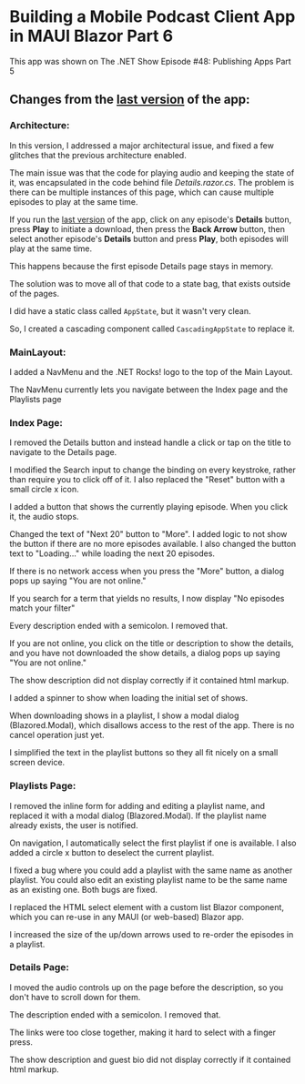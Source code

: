 # Building a Mobile Podcast Client App in MAUI Blazor Part 6

This app was shown on The .NET Show Episode #48: Publishing Apps Part 5

## Changes from the [last version](https://github.com/carlfranklin/MAUIDnr5) of the app:

### Architecture:

In this version, I addressed a major architectural issue, and fixed a few glitches that the previous architecture enabled.

The main issue was that the code for playing audio and keeping the state of it, was encapsulated in the code behind file *Details.razor.cs*. The problem is there can be multiple instances of this page, which can cause multiple episodes to play at the same time.

If you run the [last version](https://github.com/carlfranklin/MAUIDnr5) of the app, click on any episode's **Details** button, press **Play** to initiate a download, then press the **Back Arrow** button, then select another episode's **Details** button and press **Play**, both episodes will play at the same time.

This happens because the first episode Details page stays in memory.

The solution was to move all of that code to a state bag, that exists outside of the pages. 

I did have a static class called `AppState`, but it wasn't very clean.

So, I created a cascading component called `CascadingAppState` to replace it.

### MainLayout:

I added a NavMenu and the .NET Rocks! logo to the top of the Main Layout. 

The NavMenu currently lets you navigate between the Index page and the Playlists page

### Index Page:

I removed the Details button and instead handle a click or tap on the title to navigate to the Details page.

I modified the Search input to change the binding on every keystroke, rather than require you to click off of it. I also replaced the "Reset" button with a small circle x icon.

I added a button that shows the currently playing episode. When you click it, the audio stops.

Changed the text of "Next 20" button to "More". I added logic to not show the button if there are no more episodes available. I also changed the button text to "Loading..." while loading the next 20 episodes.

If there is no network access when you press the "More" button, a dialog pops up saying "You are not online."

If you search for a term that yields no results, I now display "No episodes match your filter"

Every description ended with a semicolon. I removed that.

If you are not online, you click on the title or description to show the details, and you have not downloaded the show details, a dialog pops up saying "You are not online."

The show description did not display correctly if it contained html markup.

I added a spinner to show when loading the initial set of shows.

When downloading shows in a playlist, I show a modal dialog (Blazored.Modal), which disallows access to the rest of the app. There is no cancel operation just yet.

I simplified the text in the playlist buttons so they all fit nicely on a small screen device.

### Playlists Page:

I removed the inline form for adding and editing a playlist name, and replaced it with a modal dialog (Blazored.Modal). If the playlist name already exists, the user is notified.

On navigation, I automatically select the first playlist if one is available. I also added a circle x button to deselect the current playlist.

I fixed a bug where you could add a playlist with the same name as another playlist. You could also edit an existing playlist name to be the same name as an existing one. Both bugs are fixed.

I replaced the HTML select element with a custom list Blazor component, which you can re-use in any MAUI (or web-based) Blazor app.

I increased the size of the up/down arrows used to re-order the episodes in a playlist.

### Details Page:

I moved the audio controls up on the page before the description, so you don't have to scroll down for them.

The description ended with a semicolon. I removed that.

The links were too close together, making it hard to select with a finger press. 

The show description and guest bio did not display correctly if it contained html markup.
